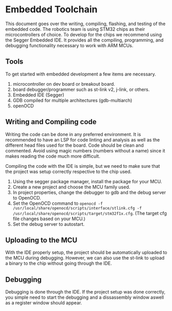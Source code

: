 # Embedded Toolchain
This document goes over the writing, compiling, flashing, and testing of the embedded code. 
The robotics team is using STM32 chips as their microcontrollers of choice. To develop for the chips we recommend using the Segger Embedded IDE.
It provides all the compiling, programming, and debugging functionality necessary to work with ARM MCUs.


## Tools
To get started with embedded development a few items are necessary. 
1. microcontroller on dev board or breakout board. 
2. board debugger/programmer such as st-link v2, j-link, or others.
3. Embedded IDE (Segger)
4. GDB compiled for multiple architectures (gdb-multiarch)
5. openOCD

## Writing and Compiling code
Writing the code can be done in any preferred environment. It is recommended to have an LSP for code linting and analysis as well as the different head files used for the board. Code should be clean and commented. Avoid using magic numbers (numbers without a name) since it makes reading the code much more difficult. 

Compiling the code with the IDE is simple, but we need to make sure that the project was setup correctly respective to the chip used.
1. Using the segger package manager, install the package for your MCU.
2. Create a new project and choose the MCU family used. 
3. In project properties, change the debugger to gdb and the debug server to OpenOCD.
4. Set the OpenOCD command to `openocd -f /usr/local/share/openocd/scripts/interface/stlink.cfg -f /usr/local/share/openocd/scripts/target/stm32f1x.cfg`. (The target cfg file changes based on your MCU.)
4. Set the debug server to autostart. 

## Uploading to the MCU
With the IDE properly setup, the project should be automatically uploaded to the MCU during debugging. However, we can also use the st-link to upload a binary to the chip without going through the IDE.

## Debugging
Debugging is done through the IDE. If the project setup was done correctly, you simple need to start the debugging and a dissassembly window aswell as a register window should appear. 
